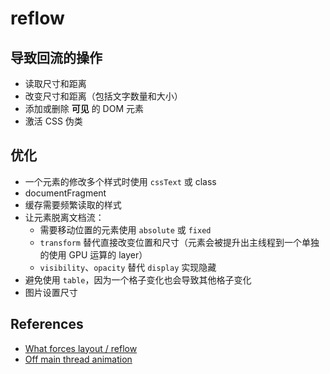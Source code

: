 # reflow


## 导致回流的操作
* 读取尺寸和距离
* 改变尺寸和距离（包括文字数量和大小）
* 添加或删除 **可见** 的 DOM 元素
* 激活 CSS 伪类


## 优化
* 一个元素的修改多个样式时使用 `cssText` 或 class
* documentFragment
* 缓存需要频繁读取的样式
* 让元素脱离文档流：
    * 需要移动位置的元素使用 `absolute` 或 `fixed`
    * `transform` 替代直接改变位置和尺寸（元素会被提升出主线程到一个单独的使用 GPU 运算的 layer）
    * `visibility`、`opacity` 替代 `display` 实现隐藏
* 避免使用 `table`，因为一个格子变化也会导致其他格子变化
* 图片设置尺寸


## References
* [What forces layout / reflow](https://gist.github.com/paulirish/5d52fb081b3570c81e3a)
* [Off main thread animation](https://developer.mozilla.org/en-US/docs/Web/Performance/CSS_JavaScript_animation_performance#off_main_thread_animation)